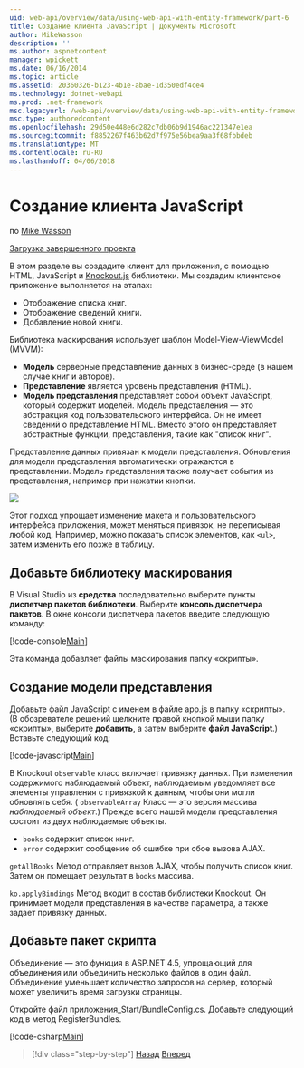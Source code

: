 ```yaml
---
uid: web-api/overview/data/using-web-api-with-entity-framework/part-6
title: Создание клиента JavaScript | Документы Microsoft
author: MikeWasson
description: ''
ms.author: aspnetcontent
manager: wpickett
ms.date: 06/16/2014
ms.topic: article
ms.assetid: 20360326-b123-4b1e-abae-1d350edf4ce4
ms.technology: dotnet-webapi
ms.prod: .net-framework
msc.legacyurl: /web-api/overview/data/using-web-api-with-entity-framework/part-6
msc.type: authoredcontent
ms.openlocfilehash: 29d50e448e6d282c7db06b9d1946ac221347e1ea
ms.sourcegitcommit: f8852267f463b62d7f975e56bea9aa3f68fbbdeb
ms.translationtype: MT
ms.contentlocale: ru-RU
ms.lasthandoff: 04/06/2018
---
```

<a name="create-the-javascript-client"></a>Создание клиента JavaScript
====================
по [Mike Wasson](https://github.com/MikeWasson)

[Загрузка завершенного проекта](https://github.com/MikeWasson/BookService)

В этом разделе вы создадите клиент для приложения, с помощью HTML, JavaScript и [Knockout.js](http://knockoutjs.com/) библиотеки. Мы создадим клиентское приложение выполняется на этапах:

- Отображение списка книг.
- Отображение сведений книги.
- Добавление новой книги.

Библиотека маскирования использует шаблон Model-View-ViewModel (MVVM):

- **Модель** серверные представление данных в бизнес-среде (в нашем случае книг и авторов).
- **Представление** является уровень представления (HTML).
- **Модель представления** представляет собой объект JavaScript, который содержит моделей. Модель представления — это абстракция код пользовательского интерфейса. Он не имеет сведений о представление HTML. Вместо этого он представляет абстрактные функции, представления, такие как &quot;список книг&quot;.

Представление данных привязан к модели представления. Обновления для модели представления автоматически отражаются в представлении. Модель представления также получает события из представления, например при нажатии кнопки.

![](part-6/_static/image1.png)

Этот подход упрощает изменение макета и пользовательского интерфейса приложения, может меняться привязок, не переписывая любой код. Например, можно показать список элементов, как `<ul>`, затем изменить его позже в таблицу.

## <a name="add-the-knockout-library"></a>Добавьте библиотеку маскирования

В Visual Studio из **средства** последовательно выберите пункты **диспетчер пакетов библиотеки**. Выберите **консоль диспетчера пакетов**. В окне консоли диспетчера пакетов введите следующую команду:

[!code-console[Main](part-6/samples/sample1.cmd)]

Эта команда добавляет файлы маскирования папку «скрипты».

## <a name="create-the-view-model"></a>Создание модели представления

Добавьте файл JavaScript с именем в файле app.js в папку «скрипты». (В обозревателе решений щелкните правой кнопкой мыши папку «скрипты», выберите **добавить**, а затем выберите **файл JavaScript**.) Вставьте следующий код:

[!code-javascript[Main](part-6/samples/sample2.js)]

В Knockout `observable` класс включает привязку данных. При изменении содержимого наблюдаемый объект, наблюдаемым уведомляет все элементы управления с привязкой к данным, чтобы они могли обновлять себя. ( `observableArray` Класс — это версия массива *наблюдаемый объект*.) Прежде всего нашей модели представления состоит из двух наблюдаемые объекты.

- `books` содержит список книг.
- `error` содержит сообщение об ошибке при сбое вызова AJAX.

`getAllBooks` Метод отправляет вызов AJAX, чтобы получить список книг. Затем он помещает результат в `books` массива.

`ko.applyBindings` Метод входит в состав библиотеки Knockout. Он принимает модели представления в качестве параметра, а также задает привязку данных.

## <a name="add-a-script-bundle"></a>Добавьте пакет скрипта

Объединение — это функция в ASP.NET 4.5, упрощающий для объединения или объединить несколько файлов в один файл. Объединение уменьшает количество запросов на сервер, который может увеличить время загрузки страницы.

Откройте файл приложения\_Start/BundleConfig.cs. Добавьте следующий код в метод RegisterBundles.

[!code-csharp[Main](part-6/samples/sample3.cs)]

> [!div class="step-by-step"]
> [Назад](part-5.md)
> [Вперед](part-7.md)
